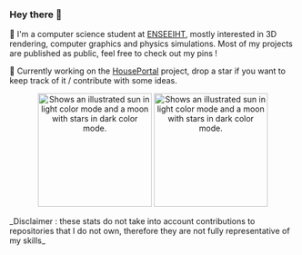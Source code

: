 ### Hey there 👋
<p>
  📖  I'm a computer science student at <a href="https://www.enseeiht.fr/">ENSEEIHT</a>, mostly interested in 3D rendering, computer graphics and physics simulations. Most of my projects are published as public, feel free to check out my pins !
</p>
<p>
🚀  Currently working on the <a href="https://github.com/photonsquid/houseportal">HousePortal</a> project, drop a star if you want to keep track of it / contribute with some ideas.
</p>
<p align="middle">
  <picture>
    <source media="(prefers-color-scheme: dark)" srcset="https://github-readme-stats.vercel.app/api/top-langs/?username=BSoDium&layout=compact&theme=github_dark&bg_color=00000000&hide_border=true&langs_count=10">
    <source media="(prefers-color-scheme: light)" srcset="https://github-readme-stats.vercel.app/api/top-langs/?username=BSoDium&layout=compact&bg_color=00000000&hide_border=true&langs_count=10">
    <img height="200" alt="Shows an illustrated sun in light color mode and a moon with stars in dark color mode." src="https://github-readme-stats.vercel.app/api/top-langs/?username=BSoDium&layout=compact&bg_color=00000000&hide_border=true&langs_count=10">
  </picture>

  <picture>
    <source media="(prefers-color-scheme: dark)" srcset="https://github-readme-stats.vercel.app/api?username=BSoDium&show_icons=true&theme=github_dark&count_private=true&custom_title=BSoDium's+Github+Stats&include_all_commits=true&bg_color=00000000&hide_border=true">
    <source media="(prefers-color-scheme: light)" srcset="https://github-readme-stats.vercel.app/api?username=BSoDium&show_icons=true&count_private=true&custom_title=BSoDium's+Github+Stats&include_all_commits=true&bg_color=00000000&hide_border=true">
    <img height="200" alt="Shows an illustrated sun in light color mode and a moon with stars in dark color mode." src="https://github-readme-stats.vercel.app/api?username=BSoDium&show_icons=true&count_private=true&custom_title=BSoDium's+Github+Stats&include_all_commits=true&bg_color=00000000&hide_border=true">
  </picture>
</p>
_Disclaimer : these stats do not take into account contributions to repositories that I do not own, therefore they are not fully representative of my skills_
